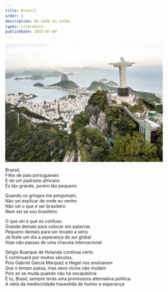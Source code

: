 ```yaml
---
title: Brazsil
order: 2
description: De onde eu venho
types: Literature
publishDate: 2025-07-04
---
```


![alt text](image-1.png)

Brazsil,  
Filho de pais portugueses  
E de um padrasto africano  
És tão grande, porém tão pequeno

Quando os gringos me perguntam,  
Não sei explicar de onde eu venho  
Não sei o que é ser brasileiro  
Nem sei se sou brasileiro  

O que sei é que és confuso  
Grande demais para colocar em palavras  
Pequeno demais para ser levado a sério  
Já foste um dia a esperança do sul global  
Hoje não passas de uma chacota internacional  

Sérgio Buarque de Holanda continua certo  
E continuará por muitos séculos,  
Pois Gabriel García Márquez e Hegel nos ensinaram  
Que o tempo passa, mas seus vicios não mudam  
Pois só se muda quando não há escapatória  
E tu, Brasil, sempre terás uma promissora alternativa politica:  
A viela da mediocridade travestida de humor e esperança